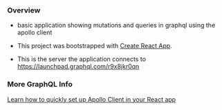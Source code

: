 
### Overview
- basic application showing mutations and queries in graphql using the apollo client
- This project was bootstrapped with [Create React App](https://github.com/facebookincubator/create-react-app).

- This is the server the application connects to https://launchpad.graphql.com/r9x8jkr0qn

### More GraphQL Info

[Learn how to quickly set up Apollo Client in your React app](https://www.apollographql.com/docs/react/essentials/get-started.html)

